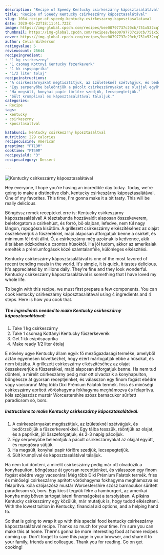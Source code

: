 ```yaml
---
description: "Recipe of Speedy Kentucky csirkeszárny káposztasalátával"
title: "Recipe of Speedy Kentucky csirkeszárny káposztasalátával"
slug: 1064-recipe-of-speedy-kentucky-csirkeszarny-kaposztasalataval
date: 2020-06-22T18:11:41.723Z
image: https://img-global.cpcdn.com/recipes/bee00797737c20cb/751x532cq70/kentucky-csirkeszarny-kaposztasalataval-recept-foto.jpg
thumbnail: https://img-global.cpcdn.com/recipes/bee00797737c20cb/751x532cq70/kentucky-csirkeszarny-kaposztasalataval-recept-foto.jpg
cover: https://img-global.cpcdn.com/recipes/bee00797737c20cb/751x532cq70/kentucky-csirkeszarny-kaposztasalataval-recept-foto.jpg
author: Celia Wilkerson
ratingvalue: 5
reviewcount: 25644
recipeingredient:
- "1 kg csirkeszrny"
- "1 csomag Kottnyi Kentucky fszerkeverk"
- "1 kk cspspaprika"
- "1/2 liter tolaj"
recipeinstructions:
- "A csirkeszárnyakat megtisztítjuk, az ízületeknél szétvágjuk, és bedörzsöljük a fűszerkeverékkel. Egy tálba tesszük, ráöntjük az olajat, és a paprikát, jól összeforgatjuk, és 2-3 napig pácoljuk."
- "Egy serpenyőbe beleöntjük a pácolt csirkeszárnyakat az olajjal együtt, és ropogósra sütjük."
- "Ha megsült, konyhai papír törlőre szedjük, lecsepegtetjük."
- "Sült krumplival és káposztasalátával tálaljuk."
categories:
- Recipe
tags:
- kentucky
- csirkeszrny
- kposztasaltval

katakunci: kentucky csirkeszrny kposztasaltval 
nutrition: 229 calories
recipecuisine: American
preptime: "PT13M"
cooktime: "PT49M"
recipeyield: "3"
recipecategory: Dessert

---
```



![Kentucky csirkeszárny káposztasalátával](https://img-global.cpcdn.com/recipes/bee00797737c20cb/751x532cq70/kentucky-csirkeszarny-kaposztasalataval-recept-foto.jpg)

Hey everyone, I hope you're having an incredible day today. Today, we're going to make a distinctive dish, kentucky csirkeszárny káposztasalátával. One of my favorites. This time, I'm gonna make it a bit tasty. This will be really delicious.

Böngéssz remek recepteket erre is: Kentucky csirkeszárny káposztasalátával! A tésztabunda hozzávalóit alaposan összekeverem, beleforgatom a csirkehúst, és forró, bő olajban, lefedve, nem túl nagy lángon, ropogósra kisütöm. A grillezett csirkeszárny elkészítéséhez az olajat összekeverjük a fűszerekkel, majd alaposan átforgatjuk benne a csirkét, és minimum fél órát állni. Ó, a csirkeszárny még azoknak is kedvence, akik általában ódzkodnak a csontos húsoktól. Ha jól tudom, akkor az amerikaiak emelték a prémiumfogások közé számtalanféle, különleges elkészítési.

Kentucky csirkeszárny káposztasalátával is one of the most favored of recent trending meals in the world. It's simple, it is quick, it tastes delicious. It's appreciated by millions daily. They're fine and they look wonderful. Kentucky csirkeszárny káposztasalátával is something that I have loved my whole life.


To begin with this recipe, we must first prepare a few components. You can cook kentucky csirkeszárny káposztasalátával using 4 ingredients and 4 steps. Here is how you cook that.

<!--inarticleads1-->

##### The ingredients needed to make Kentucky csirkeszárny káposztasalátával:

1. Take 1 kg csirkeszárny
1. Take 1 csomag Kottányi Kentucky fűszerkeverék
1. Get 1 kk csípőspaprika
1. Make ready 1/2 liter étolaj


E növény ugye Kentucky állam egyik fő mezőgazdasági terméke, amelyből aztán egyenesen következhet, hogy ezért mártogatják ebbe a húsokat, és nem búzába. A grillezett csirkeszárny elkészítéséhez az olajat összekeverjük a fűszerekkel, majd alaposan átforgatjuk benne. Ha nem tud dönteni, a mirelit csirkeszárny pedig már ott olvadozik a konyhapulton, böngéssze át gyorsan receptjeinket, és válasszon egy finom fogást ebédre vagy vacsorára! Még több Dixi Prémium Falatok termék. friss és minőségi csirkeszárny aprított vöröshagyma fokhagyma meghámozva és felaprítva. kóla szójaszósz mustár Worcestershire szósz barnacukor sűrített paradicsom só, bors. 

<!--inarticleads2-->

##### Instructions to make Kentucky csirkeszárny káposztasalátával:

1. A csirkeszárnyakat megtisztítjuk, az ízületeknél szétvágjuk, és bedörzsöljük a fűszerkeverékkel. Egy tálba tesszük, ráöntjük az olajat, és a paprikát, jól összeforgatjuk, és 2-3 napig pácoljuk.
1. Egy serpenyőbe beleöntjük a pácolt csirkeszárnyakat az olajjal együtt, és ropogósra sütjük.
1. Ha megsült, konyhai papír törlőre szedjük, lecsepegtetjük.
1. Sült krumplival és káposztasalátával tálaljuk.


Ha nem tud dönteni, a mirelit csirkeszárny pedig már ott olvadozik a konyhapulton, böngéssze át gyorsan receptjeinket, és válasszon egy finom fogást ebédre vagy vacsorára! Még több Dixi Prémium Falatok termék. friss és minőségi csirkeszárny aprított vöröshagyma fokhagyma meghámozva és felaprítva. kóla szójaszósz mustár Worcestershire szósz barnacukor sűrített paradicsom só, bors. Egy kicsit tegyük félre a hamburgert, az amerikai konyha még bőven tartogat isteni finomságokat a tarsolyában. A pikáns Kentucky csirkeszárny egy közülük, már mutatjuk is, hogy tudod elkészíteni. With the lowest tuition in Kentucky, financial aid options, and a helping hand to. 

So that is going to wrap it up with this special food kentucky csirkeszárny káposztasalátával recipe. Thanks so much for your time. I'm sure you can make this at home. There's gonna be more interesting food at home recipes coming up. Don't forget to save this page in your browser, and share it to your family, friends and colleague. Thank you for reading. Go on get cooking!
